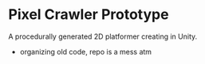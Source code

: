 # Pixel Crawler Prototype

A procedurally generated 2D platformer creating in Unity.

- organizing old code, repo is a mess atm
